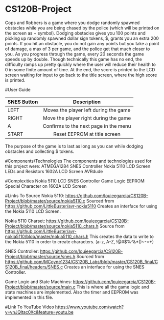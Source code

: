 # CS120B-Project
Cops and Robbers is a game where you dodge randomly spawned obstacles while you are being chased by the police (which will be printed on the screen as + symbol). Dodging obstacles gives you 100 points and picking up randomly spawned dollar sign tokens, $, grants you an extra 200 points. If you hit an obstacle, you do not gain any points but you take a point of damage, a max of 3 per game, and the police get that much closer to you. As you progress through the game, every 20 seconds the game speeds up by double. Though technically this game has no end, the difficulty ramps up pretty quickly where the user will reduce their health to 0 in some finite amount of time. At the end, the score is printed to the LCD screen waiting for input to go back to the title screen, where the high score is printed.

#User Guide

| SNES Button | Description |
|-------------|:-----------:|
|LEFT         | Moves the player left during the game |
|RIGHT        | Move the player right during the game |
|A            | Confirms to the next page in the menu |
|START        | Reset EEPROM at title screen|

The purpose of the game is to last as long as you can while dodging obstacles and collecting $ tokens.

#Components/Technologies
The components and technologies used for this project were:
ATMEGA1284
SNES Controller
Nokia 5110 LCD Screen
LEDs and Resistors
1602A LCD Screen
AVRdude

#Complexities
Nokia 5110 LCD
SNES Controller
Game Logic
EEPROM
Special Character on 1602A LCD Screen

#Links To Source
Nokia 5110: https://github.com/louieegarcia/CS120B-Project/blob/master/source/nokia5110.c
Sourced from https://github.com/LittleBuster/avr-nokia5110
Creates an interface for using the Nokia 5110 LCD Screen.

Nokia 5110 Charset: https://github.com/louieegarcia/CS120B-Project/blob/master/source/nokia5110_chars.h
Source from https://github.com/LittleBuster/avr-nokia5110/blob/master/nokia5110_chars.h
This creates the data to write to the Nokia 5110 in order to create characters. (a-z, A-Z, !@#$%^&*()~-=+)

SNES Controller: https://github.com/louieegarcia/CS120B-Project/blob/master/source/snes.h
Sourced from https://github.com/MCoyne1234/CS120B_Labs/blob/master/CS120B_final/CS120B_final/headers/SNES.c
Creates an interface for using the SNES Controller.

Game Logic and State Machines: https://github.com/louieegarcia/CS120B-Project/blob/master/source/main.c
This is where all the game logic and state machines are implemented. Also the timer and EEPROM was implemented in this file.

#Link To YouTube Video
https://www.youtube.com/watch?v=vnJQltac0Xc&feature=youtu.be
